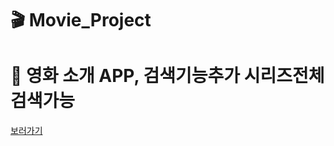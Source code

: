 # 🎬 Movie_Project 

# 🍿 영화 소개 APP, 검색기능추가 시리즈전체 검색가능

[보러가기](https://neotheone90.github.io/Movie_Project/)
